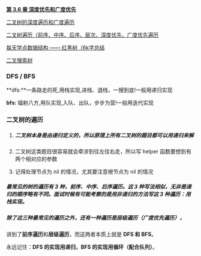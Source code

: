[**第 3.6 章 深度优先和广度优先**](https://xiaozhuanlan.com/ios-interview/0487961352)

[二叉树的深度遍历和广度遍历](https://www.jianshu.com/p/62f186bae583)

[二叉树遍历（前序、中序、后序、层次、深度优先、广度优先遍历](https://www.cnblogs.com/aaron911/p/11055084.html)

 [每天学点数据结构 —— 红黑树（6k字总结](https://juejin.im/post/5dde545bf265da06074f13cc)

 [二叉搜索树]([https://www.neroxie.com/2018/12/02/%E4%BA%8C%E5%8F%89%E6%90%9C%E7%B4%A2%E6%A0%91/](https://www.neroxie.com/2018/12/02/二叉搜索树/))

### DFS / BFS 

 **dfs:**一条路走的死,用栈实现,进栈、退栈，一搜到底!一般用递归实现

 **bfs:** 辐射八方,用队实现,入队、出队，步步为营!一般用迭代实现



### 二叉树的遍历

1. ##### 二叉树本身是由递归定义的，所以原理上所有二叉树的题目都可以用递归来解

2. 二叉树这类题目很容易就会牵涉到往左往右走，所以写 helper 函数要想到有两个相对应的参数

3. 记得处理节点为 nil 的情况，尤其要注意根节点为 nil 的情况



#####   最常见的树的遍历有 3 种，前序、中序、后序遍历。这 3 种写法相似，无非是递归的顺序略有不同。面试时候有可能考察的是用非递归的方法写这 3 种遍历：用栈实现。

##### 除了这三种最常见的遍历之外，还有一种遍历是层级遍历（广度优先遍历），



讲到了**前序遍历**和**层级遍历**，而这两者本质上就是 **DFS 和 BFS**。



永远记住：**DFS 的实现用递归，BFS 的实现用循环（配合队列）**。